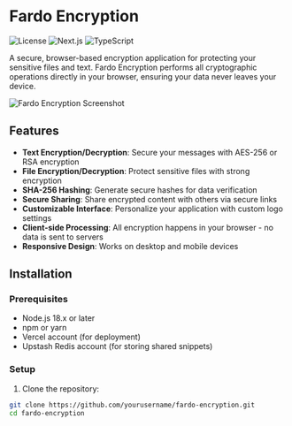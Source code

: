 # Fardo Encryption

![License](https://img.shields.io/badge/license-MIT-blue.svg)
![Next.js](https://img.shields.io/badge/Next.js-14-black)
![TypeScript](https://img.shields.io/badge/TypeScript-5.0-blue)

A secure, browser-based encryption application for protecting your sensitive files and text. Fardo Encryption performs all cryptographic operations directly in your browser, ensuring your data never leaves your device.

![Fardo Encryption Screenshot](https://placeholder.svg?height=400&width=800)

## Features

- **Text Encryption/Decryption**: Secure your messages with AES-256 or RSA encryption
- **File Encryption/Decryption**: Protect sensitive files with strong encryption
- **SHA-256 Hashing**: Generate secure hashes for data verification
- **Secure Sharing**: Share encrypted content with others via secure links
- **Customizable Interface**: Personalize your application with custom logo settings
- **Client-side Processing**: All encryption happens in your browser - no data is sent to servers
- **Responsive Design**: Works on desktop and mobile devices

## Installation

### Prerequisites

- Node.js 18.x or later
- npm or yarn
- Vercel account (for deployment)
- Upstash Redis account (for storing shared snippets)

### Setup

1. Clone the repository:

```bash
git clone https://github.com/yourusername/fardo-encryption.git
cd fardo-encryption